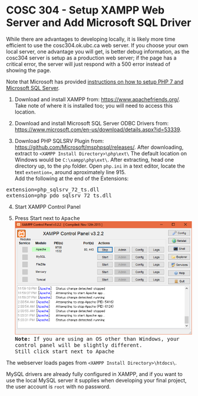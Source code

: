 # COSC 304 - Setup XAMPP Web Server and Add Microsoft SQL Driver

While there are advantages to developing locally, it is likely more time efficient to use the cosc304.ok.ubc.ca web server. If you choose your own local server, one advantage you will get, is better debug information, as the cosc304 server is setup as a production web server; if the page has a critical error, the server will just respond with a 500 error instead of showing the page.

Note that Microsoft has provided [instructions on how to setup PHP 7 and Microsoft SQL Server](https://www.microsoft.com/en-us/sql-server/developer-get-started/php/rhel/).

1. Download and install XAMPP from: <a href="https://www.apachefriends.org/">https://www.apachefriends.org/</a>. Take note of where it is installed too; you will need to access this location.

2. Download and install Microsoft SQL Server ODBC Drivers from: <a href="https://www.microsoft.com/en-us/download/details.aspx?id=53339">https://www.microsoft.com/en-us/download/details.aspx?id=53339</a>.

3. Download PHP SQLSRV Plugin from: <a href="https://github.com/Microsoft/msphpsql/releases/">https://github.com/Microsoft/msphpsql/releases/</a>. After downloading, extract to `<XAMPP Install Directory>\php\ext\` The default location on Windows would be `C:\xampp\php\ext\`. After extracting, head one directory up, to the `php` folder. Open `php.ini` in a text editor, locate the text `extention=`, around aproximately line 915.<br/>
Add the following at the end of the Extensions:<br/>
<pre>extension=php_sqlsrv_72_ts.dll <!-- This will have to be updated in future years for PHP versions higher than 7.1 -->
extension=php_pdo_sqlsrv_72_ts.dll</pre>

4. Start XAMPP Control Panel

5. Press Start next to <tt>Apache</tt> <br/>
<img src="img/xampp.png"><br/><tt><b>Note:</b> If you are using an OS other than Windows, your control panel will be slightly different.<br/>Still click start next to Apache</tt>

The webserver loads pages from  `<XAMPP Install Directory>\htdocs\`.

MySQL drivers are already fully configured in XAMPP, and if you want to use the local MySQL server it supplies when developing your final project, the user account is `root` with no password.

